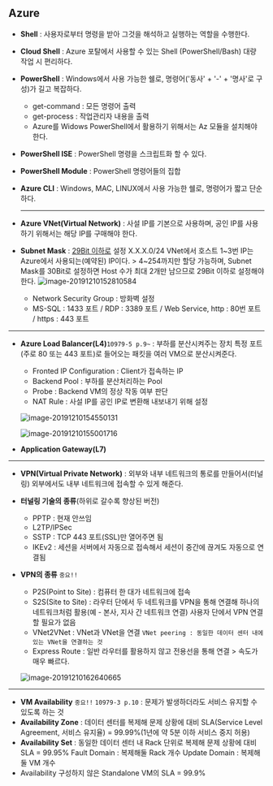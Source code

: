 ## Azure

* **Shell** : 사용자로부터 명령을 받아 그것을 해석하고 실행하는 역할을 수행한다.

* **Cloud Shell** : Azure 포탈에서 사용할 수 있는 Shell (PowerShell/Bash)
  대량 작업 시 편리하다.

* **PowerShell** : Windows에서 사용 가능한 쉘로, 명령어('동사' + '-' + '명사'로 구성)가 길고 복잡하다.

  * get-command : 모든 명령어 출력
  * get-process : 작업관리자 내용을 출력
  * Azure를 Widows PowerShell에서 활용하기 위해서는 Az 모듈을 설치해야 한다.

* **PowerShell ISE** : PowerShell 명령을 스크립트화 할 수 있다.

* **PowerShell Module** : PowerShell 명령어들의 집합

* **Azure CLI** : Windows, MAC, LINUX에서 사용 가능한 쉘로, 명령어가 짧고 단순하다.

  ------------

* **Azure VNet(Virtual Network)** : 사설 IP를 기본으로 사용하며, 공인 IP를 사용하기 위해서는 해당 IP를 구매해야 한다.

* **Subnet Mask** : <u>29Bit 이하로</u> 설정
  X.X.X.0/24 VNet에서 호스트 1~3번 IP는 Azure에서 사용되는(예약된) IP이다. > 4~254까지만 할당 가능하며, Subnet Mask를 30Bit로 설정하면 Host 수가 최대 2개만 남으므로 29Bit 이하로 설정해야 한다.
  ![image-20191210152810584](C:\Users\Administrator\AppData\Roaming\Typora\typora-user-images\image-20191210152810584.png)

  * Network Security Group : 방화벽 설정
  * MS-SQL : 1433 포트 / RDP : 3389 포트 / Web Service, http : 80번 포트 / https : 443 포트

----

* **Azure Load Balancer(L4)**`10979-5 p.9~`  : 부하를 분산시켜주는 장치
  특정 포트(주로 80 또는 443 포트)로 들어오는 패킷을 여러 VM으로 분산시켜준다.

  * Fronted IP Configuration : Client가 접속하는 IP
  * Backend Pool : 부하를 분산처리하는 Pool
  * Probe : Backend VM의 정상 작동 여부 판단
  * NAT Rule : 사설 IP를 공인 IP로 변환해 내보내기 위해 설정

  ![image-20191210154550131](C:\Users\Administrator\AppData\Roaming\Typora\typora-user-images\image-20191210154550131.png)

  ![image-20191210155001716](C:\Users\Administrator\AppData\Roaming\Typora\typora-user-images\image-20191210155001716.png)

* **Application Gateway(L7)**

---

* **VPN(Virtual Private Network)** : 외부와 내부 네트워크의 통로를 만들어서(터널링) 외부에서도 내부 네트워크에 접속할 수 있게 해준다.

* **터널링 기술의 종류**(하위로 갈수록 향상된 버전)

  * PPTP : 현재 안쓰임
  * L2TP/IPSec
  * SSTP : TCP 443 포트(SSL)만 열어주면 됨
  * IKEv2 : 세션을 서버에서 자동으로 접속해서 세션이 중간에 끊겨도 자동으로 연결됨

* **VPN의 종류** `중요!!`

  * P2S(Point to Site) : 컴퓨터 한 대가 네트워크에 접속
  * S2S(Site to Site) : 라우터 단에서 두 네트워크를 VPN을 통해 연결해 하나의 네트워크처럼 활용(예 - 본사, 지사 간 네트워크 연결)
    사용자 단에서 VPN 연결 할 필요가 없음
  * VNet2VNet : VNet과 VNet을 연결
    `VNet peering : 동일한 데이터 센터 내에 있는 VNet을 연결하는 것`
  * Express Route : 일반 라우터를 활용하지 않고 전용선을 통해 연결 > 속도가 매우 빠르다.

  ![image-20191210162640665](C:\Users\Administrator\AppData\Roaming\Typora\typora-user-images\image-20191210162640665.png)

---

* **VM Availability** `중요!!` `10979-3 p.10` : 문제가 발생하더라도 서비스 유지할 수 있도록 하는 것
* **Availability Zone** : 데이터 센터를 복제해 문제 상황에 대비
  SLA(Service Level Agreement, 서비스 유지율) = 99.99%(1년에 약 5분 이하 서비스 중지 허용)
* **Availability Set** : 동일한 데이터 센터 내 Rack 단위로 복제해 문제 상황에 대비
  SLA = 99.95%
  Fault Domain : 복제해둘 Rack 개수
  Update Domain : 복제해둘 VM 개수
* Availability 구성하지 않은 Standalone VM의 SLA = 99.9%